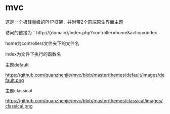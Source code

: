 # mvc
这是一个极轻量级的PHP框架，并附带2个前端原生界面主题

访问的链接为：http://{domain}/index.php?controller=home&action=index

home为controllers文件夹下的文件名

index为文件下执行的函数名

主题default

https://github.com/quanzhenjie/mvc/blob/master/themes/default/images/default.png

主题classical

https://github.com/quanzhenjie/mvc/blob/master/themes/classical/images/classical.png
